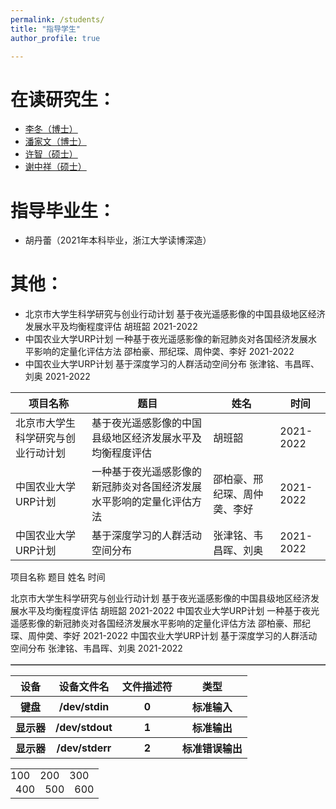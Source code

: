 ```yaml
---
permalink: /students/
title: "指导学生"
author_profile: true

---
```



在读研究生：
======
* [李冬（博士）](http://lidong.academic.site)
* [潘家文（博士）](https://pjw2146087.github.io/homepage/)
* [许智（硕士）](https://xuzhi0413.github.io/)
* [谢中祥（硕士）](https://zxxie-air.github.io/Page)

指导毕业生：
======
* 胡丹蕾（2021年本科毕业，浙江大学读博深造）

其他：
======
* 北京市大学生科学研究与创业行动计划 基于夜光遥感影像的中国县级地区经济发展水平及均衡程度评估 胡班韶 2021-2022
* 中国农业大学URP计划 一种基于夜光遥感影像的新冠肺炎对各国经济发展水平影响的定量化评估方法 邵柏豪、邢纪琛、周仲䶮、李好 2021-2022
* 中国农业大学URP计划 基于深度学习的人群活动空间分布  张津铭、韦昌晖、刘奥 2021-2022

|  项目名称   | 题目  |  姓名   | 时间  |
|  ----  | ----  | ----  | ----  |
| 北京市大学生科学研究与创业行动计划  | 基于夜光遥感影像的中国县级地区经济发展水平及均衡程度评估 | 胡班韶 | 2021-2022 |
| 中国农业大学URP计划  | 一种基于夜光遥感影像的新冠肺炎对各国经济发展水平影响的定量化评估方法 | 邵柏豪、邢纪琛、周仲䶮、李好 | 2021-2022 |
| 中国农业大学URP计划  | 基于深度学习的人群活动空间分布 | 张津铭、韦昌晖、刘奥 | 2021-2022 |


项目名称                            题目                                                                姓名                           时间  

北京市大学生科学研究与创业行动计划  基于夜光遥感影像的中国县级地区经济发展水平及均衡程度评估              胡班韶                         2021-2022 
中国农业大学URP计划                 一种基于夜光遥感影像的新冠肺炎对各国经济发展水平影响的定量化评估方法  邵柏豪、邢纪琛、周仲䶮、李好    2021-2022 
中国农业大学URP计划                 基于深度学习的人群活动空间分布                                       张津铭、韦昌晖、刘奥           2021-2022 
<table id="tbl" border=1 width="80%" rules=none ></table>


<table  border=0 rules=none frame=void>
        <tr>
            <th>设备</th>
            <th>设备文件名</th>
            <th>文件描述符</th>
            <th>类型</th>
        </tr>
        <tr>
            <th>键盘</th>
            <th>/dev/stdin</th>
            <th>0</th>
            <th>标准输入</th>
        </tr>
        <tr>
            <th>显示器</th>
            <th>/dev/stdout</th>
            <th>1</th>
            <th>标准输出</th>
        </tr>
        <tr>
            <th>显示器</th>
            <th>/dev/stderr</th>
            <th>2</th>
            <th>标准错误输出</th>
        </tr>
   </table>

<table style="margin:0;padding:0;border:0;">
        <tr style="margin:0;padding:0;border:0;">
          <td style="margin:0;padding:0;border:0;">100</td>
          <td style="margin:0;padding:0;border:0;">200</td>
          <td style="margin:0;padding:0;border:0;">300</td>
        </tr>
        <tr>
          <td>400</td>
          <td>500</td>
          <td>600</td>
        </tr>
</table>
